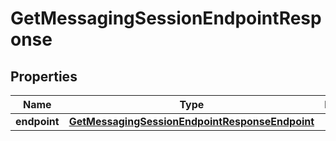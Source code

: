 

# GetMessagingSessionEndpointResponse


## Properties

| Name | Type | Description | Notes |
|------------ | ------------- | ------------- | -------------|
|**endpoint** | [**GetMessagingSessionEndpointResponseEndpoint**](GetMessagingSessionEndpointResponseEndpoint.md) |  |  [optional] |



